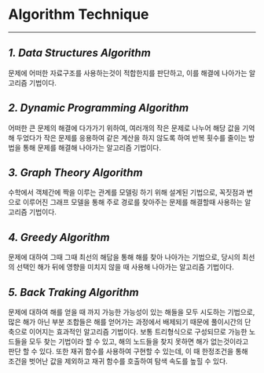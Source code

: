 # Algorithm Technique
---
## **_1. Data Structures Algorithm_**
문제에 어떠한 자료구조를 사용하는것이 적합한지를 판단하고, 이를 해결에 나아가는 알고리즘 기법이다.
## **_2. Dynamic Programming Algorithm_**
어떠한 큰 문제의 해결에 다가가기 위하여, 여러개의 작은 문제로 나누어 해당 값을 기억해 두었다가 작은 문제를 응용하여 같은 계산을 하지 않도록 하여 반복 횟수를 줄이는 방법을 통해 문제를 해결해 나아가는 알고리즘 기법이다.
## **_3. Graph Theory Algorithm_**
수학에서 객체간에 짝을 이루는 관계를 모델링 하기 위해 설계된 기법으로, 꼭짓점과 변으로 이루어진 그래프 모델을 통해 주로 경로를 찾아주는 문제를 해결할때 사용하는 알고리즘 기법이다.
## **_4. Greedy Algorithm_**
문제에 대하여 그때 그때 최선의 해답을 통해 해를 찾아 나아가는 기법으로, 당시의 최선의 선택인 해가 뒤에 영향을 미치지 않을 때 사용해 나아가는 알고리즘 기법이다.
## **_5. Back Traking Algorithm_**
문제에 대하여 해를 얻을 때 까지 가능한 가능성이 있는 해들을 모두 시도하는 기법으로, 많은 해가 아닌 부분 조합들은 해를 얻어가는 과정에서 배제되기 때문에 풀이시간의 단축으로 이어지는 효과적인 알고리즘 기법이다. 보통 트리형식으로 구성되므로 가능한 노드들을 모두 찾는 기법이라 할 수 있고, 해의 노드들을 찾지 못하면 해가 없는것이라고 판단 할 수 있다. 또한 재귀 함수를 사용하여 구현할 수 있는데, 이 때 한정조건을 통해 조건을 벗어난 값을 제외하고 재귀 함수를 호출하여 탐색 속도를 높힐 수 있다.
